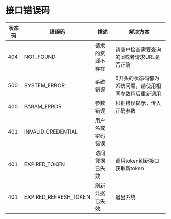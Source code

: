 # 接口错误码

|状态码|错误码|描述|解决方案|
|-----|-----|----|------|
|404|NOT_FOUND|请求的资源不存在|请商户检查需要查询的id或者请求URL是否正确|
|500|SYSTEM_ERROR|系统错误|5开头的状态码都为系统问题，请使用相同参数稍后重新调用|
|400|PARAM_ERROR|参数错误|根据错误提示，传入正确参数|
|401|INVALID_CREDENTIAL|用户名或密码错误||
|401|EXPIRED_TOKEN|访问凭据已失效|调用token刷新接口获取新token|
|401|EXPIRED_REFRESH_TOKEN|刷新凭据已失效|退出系统|
